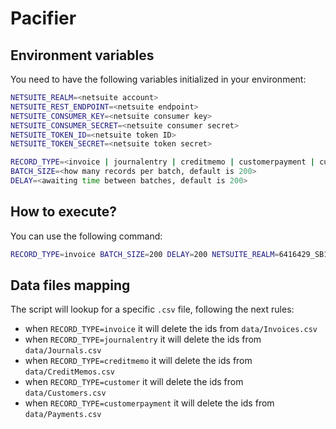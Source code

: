 # Pacifier

## Environment variables

You need to have the following variables initialized in your environment:

```bash
NETSUITE_REALM=<netsuite account>
NETSUITE_REST_ENDPOINT=<netsuite endpoint>
NETSUITE_CONSUMER_KEY=<netsuite consumer key>
NETSUITE_CONSUMER_SECRET=<netsuite consumer secret>
NETSUITE_TOKEN_ID=<netsuite token ID>
NETSUITE_TOKEN_SECRET=<netsuite token secret>

RECORD_TYPE=<invoice | journalentry | creditmemo | customerpayment | customer>
BATCH_SIZE=<how many records per batch, default is 200>
DELAY=<awaiting time between batches, default is 200>
```

## How to execute?

You can use the following command:

```bash
RECORD_TYPE=invoice BATCH_SIZE=200 DELAY=200 NETSUITE_REALM=6416429_SB1 NETSUITE_REST_ENDPOINT=https://6416429-sb1.suitetalk.api.netsuite.com/services/rest/ NETSUITE_CONSUMER_KEY=<consumer key > NETSUITE_CONSUMER_SECRET=<consumer secret> NETSUITE_TOKEN_ID=<token id> NETSUITE_TOKEN_SECRET=<token secret> npx ts-node terminator.ts
```

## Data files mapping

The script will lookup for a specific `.csv` file, following the next rules:
* when `RECORD_TYPE=invoice` it will delete the ids from `data/Invoices.csv`
* when `RECORD_TYPE=journalentry` it will delete the ids from `data/Journals.csv`
* when `RECORD_TYPE=creditmemo` it will delete the ids from `data/CreditMemos.csv`
* when `RECORD_TYPE=customer` it will delete the ids from `data/Customers.csv`
* when `RECORD_TYPE=customerpayment` it will delete the ids from `data/Payments.csv`
